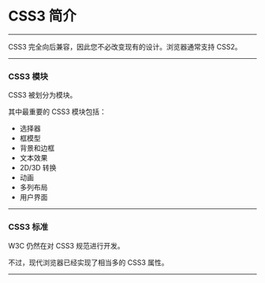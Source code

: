 # CSS3 简介

---

CSS3 完全向后兼容，因此您不必改变现有的设计。浏览器通常支持 CSS2。

---

### CSS3 模块

CSS3 被划分为模块。

其中最重要的 CSS3 模块包括：

* 选择器
* 框模型
* 背景和边框
* 文本效果
* 2D/3D 转换
* 动画
* 多列布局
* 用户界面

---

### CSS3 标准

W3C 仍然在对 CSS3 规范进行开发。

不过，现代浏览器已经实现了相当多的 CSS3 属性。

---
